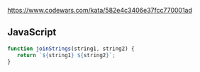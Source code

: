 https://www.codewars.com/kata/582e4c3406e37fcc770001ad

## JavaScript
```js
function joinStrings(string1, string2) {
   return `${string1} ${string2}`;
}
```